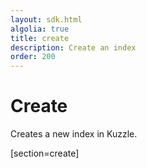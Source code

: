 ```yaml
---
layout: sdk.html
algolia: true
title: create
description: Create an index
order: 200
---
```


# Create

Creates a new index in Kuzzle.

[section=create]
